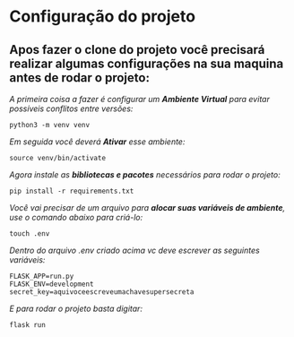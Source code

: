 # Configuração do projeto
## Apos fazer o clone do projeto você precisará realizar algumas configurações na sua maquina antes de rodar o projeto:

*A primeira coisa a fazer é configurar um **Ambiente Virtual** para evitar possíveis conflitos entre versões:*
```
python3 -m venv venv 
```
*Em seguida você deverá **Ativar** esse ambiente:*
```
source venv/bin/activate 
```
*Agora instale as **bibliotecas e pacotes** necessários para rodar o projeto:*
```
pip install -r requirements.txt
```
*Você vai precisar de um arquivo para **alocar suas variáveis de ambiente**, use o comando abaixo para criá-lo:*
```
touch .env
```
*Dentro do arquivo .env criado acima vc deve escrever as seguintes variáveis:*
```
FLASK_APP=run.py
FLASK_ENV=development
secret_key=aquivoceescreveumachavesupersecreta
```
*E para rodar o projeto basta digitar:*
```
flask run
```

